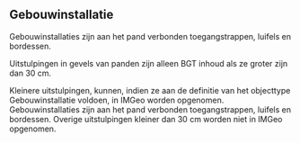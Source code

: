 Gebouwinstallatie
-----------------

Gebouwinstallaties zijn aan het pand verbonden toegangstrappen, luifels en
bordessen.

Uitstulpingen in gevels van panden zijn alleen BGT inhoud als ze groter zijn dan 30 cm. 

Kleinere uitstulpingen, kunnen, indien ze aan de definitie van het objecttype Gebouwinstallatie voldoen, in IMGeo worden opgenomen. Gebouwinstallaties zijn aan het pand verbonden toegangstrappen, luifels en bordessen. Overige uitstulpingen kleiner dan 30 cm worden niet in IMGeo opgenomen.
